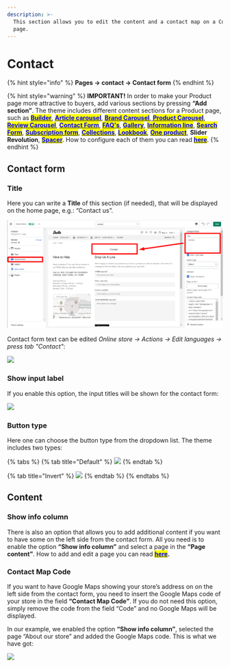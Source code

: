 ```yaml
---
description: >-
  This section allows you to edit the content and a contact map on a Contact
  page.
---
```


# Contact

{% hint style="info" %}
**Pages -> contact -> Contact form**
{% endhint %}

{% hint style="warning" %}
**IMPORTANT!** In order to make your Product page more attractive to buyers, add various sections by pressing **“Add section”**. The theme includes different content sections for a Product page, such as [<mark style="color:blue;">**Builder**</mark>](https://mpithemes.gitbook.io/shella-shopify-theme/home-page-sections/builder), [<mark style="color:blue;">**Article carousel**</mark>](https://mpithemes.gitbook.io/shella-shopify-theme/home-page-sections/article-carousel), [<mark style="color:blue;">**Brand Carousel**</mark>](https://mpithemes.gitbook.io/shella-shopify-theme/home-page-sections/brand-carousel),[ <mark style="color:blue;">**Product Carousel**</mark>](https://mpithemes.gitbook.io/shella-shopify-theme/home-page-sections/product-carousel), [<mark style="color:blue;">**Review Carousel**</mark>](https://mpithemes.gitbook.io/shella-shopify-theme/home-page-sections/review-carousel), [<mark style="color:blue;">**Contact Form**</mark>](https://mpithemes.gitbook.io/shella-shopify-theme/home-page-sections/contact-form), [<mark style="color:blue;">**FAQ's**</mark>](https://mpithemes.gitbook.io/shella-shopify-theme/home-page-sections/faqs), [<mark style="color:blue;">**Gallery**</mark>](https://mpithemes.gitbook.io/shella-shopify-theme/home-page-sections/gallery), [<mark style="color:blue;">**Information line**</mark>](https://mpithemes.gitbook.io/shella-shopify-theme/home-page-sections/information-line), <mark style="color:blue;"></mark> [<mark style="color:blue;">**Search Form**</mark>](https://mpithemes.gitbook.io/shella-shopify-theme/home-page-sections/search-form), [<mark style="color:blue;">**Subscription form**</mark>](https://mpithemes.gitbook.io/shella-shopify-theme/home-page-sections/subscription-form), [<mark style="color:blue;">**Collections**</mark>](https://mpithemes.gitbook.io/shella-shopify-theme/home-page-sections/collections), [<mark style="color:blue;">**Lookbook**</mark>](https://mpithemes.gitbook.io/shella-shopify-theme/lookbook), [<mark style="color:blue;">**One product**</mark>](https://mpithemes.gitbook.io/shella-shopify-theme/home-page-sections/one-product), **Slider Revolution**, [<mark style="color:blue;">**Spacer**</mark>](https://mpithemes.gitbook.io/shella-shopify-theme/home-page-sections/spacer). How to configure each of them you can read [<mark style="color:blue;">**here**</mark>](https://mpithemes.gitbook.io/shella-shopify-theme/home-page-sections).
{% endhint %}

## Contact form

### Title

&#x20;Here you can write a **Title** of this section (if needed), that will be displayed on the home page, e.g.: “Contact us”.

![](<../../.gitbook/assets/contact form.png>)

Contact form text can be edited _Online store -> Actions -> Edit languages -> press tab "Contact"_:&#x20;

![](../../.gitbook/assets/Screenshot\_67.png)

### Show input label

&#x20;If you enable this option, the input titles will be shown for the contact form:

![](<../../.gitbook/assets/Screenshot\_12 (11).png>)

### Button type

&#x20;Here one can choose the button type from the dropdown list. The theme includes two types:

{% tabs %}
{% tab title="Default" %}
![](<../../.gitbook/assets/Screenshot\_13 (11).png>)
{% endtab %}

{% tab title="Invert" %}
![](<../../.gitbook/assets/Screenshot\_14 (9).png>)
{% endtab %}
{% endtabs %}

## Content

### Show info column

&#x20;There is also an option that allows you to add additional content if you want to have some on the left side from the contact form. All you need is to enable the option **“Show info column”** and select a page in the **“Page content”**. How to add and edit a page you can read [<mark style="color:blue;">**here**</mark>](https://mpithemes.gitbook.io/shella-shopify-theme/get-started/how-to-add-and-edit-a-page)**.**

### Contact Map Code

&#x20;If you want to have Google Maps showing your store’s address on on the left side from the contact form, you need to insert the Google Maps code of your store in the field **“Contact Map Code”**. If you do not need this option, simply remove the code from the field “Code” and no Google Maps will be displayed.

&#x20;In our example, we enabled the option **“Show info column”**, selected the page “About our store” and added the Google Maps code. This is what we have got:

![](<../../.gitbook/assets/Screenshot\_15 (8).png>)

